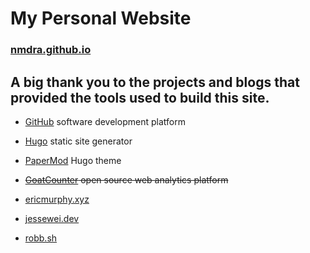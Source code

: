# My Personal Website

### [nmdra.github.io](https://nmdra.github.io)

## A big thank you to the projects and blogs that provided the tools used to build this site.

- [GitHub](https://github.com/) software development platform
- [Hugo](https://gohugo.io/) static site generator
- [PaperMod](https://github.com/adityatelange/hugo-PaperMod) Hugo theme
- ~~[GoatCounter](https://www.goatcounter.com/) open source web analytics platform~~

- [ericmurphy.xyz](https://github.com/ericmurphyxyz/ericmurphy.xyz)
- [jessewei.dev](https://jessewei.dev/blog/2023/papermod/)
- [robb.sh](https://github.com/robb-romans/robb-sh-hugo)


